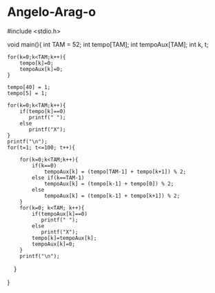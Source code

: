 # Angelo-Arag-o
#include <stdio.h>

void main(){
    int TAM = 52;
    int tempo[TAM];
    int tempoAux[TAM];
    int k, t;

    for(k=0;k<TAM;k++){
        tempo[k]=0;
        tempoAux[k]=0;
    }

    tempo[40] = 1;
    tempo[5] = 1;

    for(k=0;k<TAM;k++){
        if(tempo[k]==0)
           printf(" ");
        else
           printf("X");
    }
    printf("\n");
    for(t=1; t<=100; t++){

        for(k=0;k<TAM;k++){
            if(k==0)
                tempoAux[k] = (tempo[TAM-1] + tempo[k+1]) % 2;
            else if(k==TAM-1)
                tempoAux[k] = (tempo[k-1] + tempo[0]) % 2;
            else
                tempoAux[k] = (tempo[k-1] + tempo[k+1]) % 2;
        }
        for(k=0; k<TAM; k++){
            if(tempoAux[k]==0)
               printf(" ");
            else
               printf("X");
            tempo[k]=tempoAux[k];
            tempoAux[k]=0;
        }
        printf("\n");
    }



}
